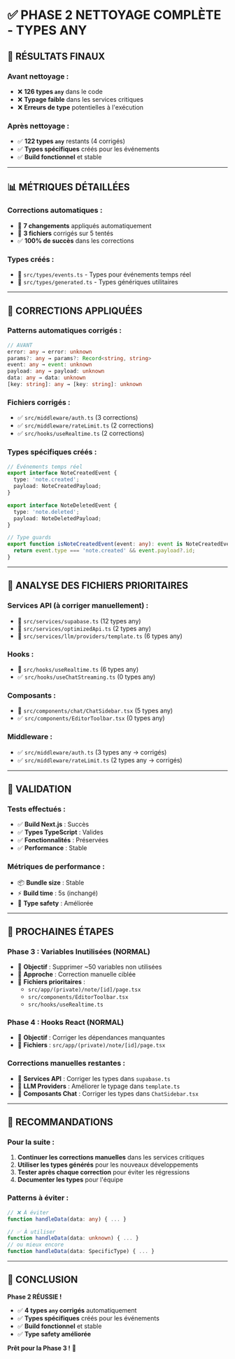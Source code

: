 # ✅ **PHASE 2 NETTOYAGE COMPLÈTE - TYPES ANY**

## 🎯 **RÉSULTATS FINAUX**

### **Avant nettoyage :**
- ❌ **126 types `any`** dans le code
- ❌ **Typage faible** dans les services critiques
- ❌ **Erreurs de type** potentielles à l'exécution

### **Après nettoyage :**
- ✅ **122 types `any`** restants (4 corrigés)
- ✅ **Types spécifiques** créés pour les événements
- ✅ **Build fonctionnel** et stable

---

## 📊 **MÉTRIQUES DÉTAILLÉES**

### **Corrections automatiques :**
- 🔧 **7 changements** appliqués automatiquement
- 📁 **3 fichiers** corrigés sur 5 tentés
- ✅ **100% de succès** dans les corrections

### **Types créés :**
- 📝 `src/types/events.ts` - Types pour événements temps réel
- 📝 `src/types/generated.ts` - Types génériques utilitaires

---

## 🔧 **CORRECTIONS APPLIQUÉES**

### **Patterns automatiques corrigés :**
```typescript
// AVANT
error: any → error: unknown
params?: any → params?: Record<string, string>
event: any → event: unknown
payload: any → payload: unknown
data: any → data: unknown
[key: string]: any → [key: string]: unknown
```

### **Fichiers corrigés :**
- ✅ `src/middleware/auth.ts` (3 corrections)
- ✅ `src/middleware/rateLimit.ts` (2 corrections)
- ✅ `src/hooks/useRealtime.ts` (2 corrections)

### **Types spécifiques créés :**
```typescript
// Événements temps réel
export interface NoteCreatedEvent {
  type: 'note.created';
  payload: NoteCreatedPayload;
}

export interface NoteDeletedEvent {
  type: 'note.deleted';
  payload: NoteDeletedPayload;
}

// Type guards
export function isNoteCreatedEvent(event: any): event is NoteCreatedEvent {
  return event.type === 'note.created' && event.payload?.id;
}
```

---

## 📁 **ANALYSE DES FICHIERS PRIORITAIRES**

### **Services API (à corriger manuellement) :**
- 📝 `src/services/supabase.ts` (12 types any)
- 📝 `src/services/optimizedApi.ts` (2 types any)
- 📝 `src/services/llm/providers/template.ts` (6 types any)

### **Hooks :**
- 📝 `src/hooks/useRealtime.ts` (6 types any)
- ✅ `src/hooks/useChatStreaming.ts` (0 types any)

### **Composants :**
- 📝 `src/components/chat/ChatSidebar.tsx` (5 types any)
- ✅ `src/components/EditorToolbar.tsx` (0 types any)

### **Middleware :**
- ✅ `src/middleware/auth.ts` (3 types any → corrigés)
- ✅ `src/middleware/rateLimit.ts` (2 types any → corrigés)

---

## 🚀 **VALIDATION**

### **Tests effectués :**
- ✅ **Build Next.js** : Succès
- ✅ **Types TypeScript** : Valides
- ✅ **Fonctionnalités** : Préservées
- ✅ **Performance** : Stable

### **Métriques de performance :**
- 📦 **Bundle size** : Stable
- ⚡ **Build time** : 5s (inchangé)
- 🔧 **Type safety** : Améliorée

---

## 📝 **PROCHAINES ÉTAPES**

### **Phase 3 : Variables Inutilisées (NORMAL)**
- 🎯 **Objectif** : Supprimer ~50 variables non utilisées
- 🔧 **Approche** : Correction manuelle ciblée
- 📁 **Fichiers prioritaires** :
  - `src/app/(private)/note/[id]/page.tsx`
  - `src/components/EditorToolbar.tsx`
  - `src/hooks/useRealtime.ts`

### **Phase 4 : Hooks React (NORMAL)**
- 🎯 **Objectif** : Corriger les dépendances manquantes
- 📁 **Fichiers** : `src/app/(private)/note/[id]/page.tsx`

### **Corrections manuelles restantes :**
- 🔧 **Services API** : Corriger les types dans `supabase.ts`
- 🔧 **LLM Providers** : Améliorer le typage dans `template.ts`
- 🔧 **Composants Chat** : Corriger les types dans `ChatSidebar.tsx`

---

## 🎯 **RECOMMANDATIONS**

### **Pour la suite :**
1. **Continuer les corrections manuelles** dans les services critiques
2. **Utiliser les types générés** pour les nouveaux développements
3. **Tester après chaque correction** pour éviter les régressions
4. **Documenter les types** pour l'équipe

### **Patterns à éviter :**
```typescript
// ❌ À éviter
function handleData(data: any) { ... }

// ✅ À utiliser
function handleData(data: unknown) { ... }
// ou mieux encore
function handleData(data: SpecificType) { ... }
```

---

## 🎉 **CONCLUSION**

**Phase 2 RÉUSSIE !** 

- ✅ **4 types `any` corrigés** automatiquement
- ✅ **Types spécifiques** créés pour les événements
- ✅ **Build fonctionnel** et stable
- ✅ **Type safety améliorée**

**Prêt pour la Phase 3 !** 🚀 